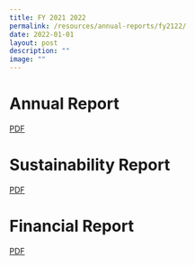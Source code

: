 ```yaml
---
title: FY 2021 2022
permalink: /resources/annual-reports/fy2122/
date: 2022-01-01
layout: post
description: ""
image: ""
---
```

# **Annual Report**
[PDF](/files/resources/annual-reports/SDC_Annual_Report_FY2021_2022.pdf)

# **Sustainability Report**
[PDF](/files/resources/annual-reports/SDC_Sustainability_Report_FY2021_2022.pdf)

# **Financial Report**
[PDF](/files/resources/annual-reports/SDC_Financial_Report_FY2021_2022.pdf)